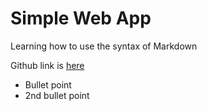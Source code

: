 # Simple Web App
Learning how to use the syntax of Markdown

Github link is [here](https://github.com/Henry-Pham-0709/SimpleWebApp)

- Bullet point
- 2nd bullet point
